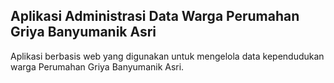 <h2> Aplikasi Administrasi Data Warga Perumahan Griya Banyumanik Asri </h2>

Aplikasi berbasis web yang digunakan untuk mengelola data kependudukan warga Perumahan Griya Banyumanik Asri. 
